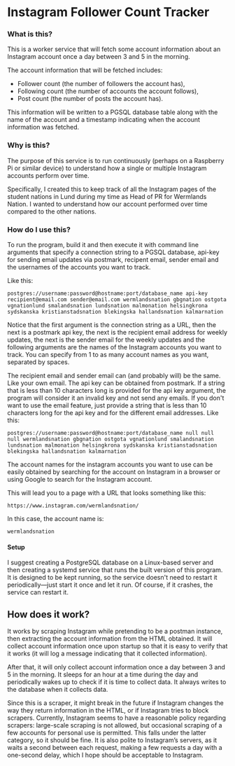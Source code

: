 # Instagram Follower Count Tracker

### What is this?
This is a worker service that will fetch some account information about an Instagram account once a day between 3 and 5 in the morning.

The account information that will be fetched includes:
- Follower count (the number of followers the account has),
- Following count (the number of accounts the account follows),
- Post count (the number of posts the account has).

This information will be written to a PGSQL database table along with the name of the account and a timestamp indicating when the account information was fetched.

### Why is this?
The purpose of this service is to run continuously (perhaps on a Raspberry Pi or similar device) to understand how a single or multiple Instagram accounts perform over time.

Specifically, I created this to keep track of all the Instagram pages of the student nations in Lund during my time as Head of PR for Wermlands Nation. I wanted to understand how our account performed over time compared to the other nations.

### How do I use this?

To run the program, build it and then execute it with command line arguments that specify a connection string to a PGSQL database, api-key for sending email updates via postmark, recipent email, sender email and the usernames of the accounts you want to track.

Like this:
```
postgres://username:password@hostname:port/database_name api-key recipient@email.com sender@email.com wermlandsnation gbgnation ostgota vgnationlund smalandsnation lundsnation malmonation helsingkrona sydskanska kristianstadsnation blekingska hallandsnation kalmarnation
```
Notice that the first argument is the connection string as a URL, then the next is a postmark api key, the next is the recipient email address for weekly updates, the next is the sender email for the weekly updates and the following arguments are the names of the Instagram accounts you want to track. You can specify from 1 to as many account names as you want, separated by spaces.

The recipient email and sender email can (and probably will) be the same. Like your own email. The api key can be obtained from postmark. If a string that is less than 10 characters long is provided for the api key argument, the program will consider it an invalid key and not send any emails. If you don't want to use the email feature, just provide a string that is less than 10 characters long for the api key and for the different email addresses.
Like this:
```
postgres://username:password@hostname:port/database_name null null null wermlandsnation gbgnation ostgota vgnationlund smalandsnation lundsnation malmonation helsingkrona sydskanska kristianstadsnation blekingska hallandsnation kalmarnation
```

The account names for the instagram accounts you want to use can be easily obtained by searching for the account on Instagram in a browser or using Google to search for the Instagram account.

This will lead you to a page with a URL that looks something like this:
```
https://www.instagram.com/wermlandsnation/
```
In this case, the account name is:
```
wermlandsnation
```

#### Setup
I suggest creating a PostgreSQL database on a Linux-based server and then creating a systemd service that runs the built version of this program. It is designed to be kept running, so the service doesn't need to restart it periodically—just start it once and let it run. Of course, if it crashes, the service can restart it.

## How does it work?
It works by scraping Instagram while pretending to be a postman instance, then extracting the account information from the HTML obtained. It will collect account information once upon startup so that it is easy to verify that it works (it will log a message indicating that it collected information). 

After that, it will only collect account information once a day between 3 and 5 in the morning. It sleeps for an hour at a time during the day and periodically wakes up to check if it is time to collect data. It always writes to the database when it collects data.

Since this is a scraper, it might break in the future if Instagram changes the way they return information in the HTML, or if Instagram tries to block scrapers. Currently, Instagram seems to have a reasonable policy regarding scrapers: large-scale scraping is not allowed, but occasional scraping of a few accounts for personal use is permitted. This falls under the latter category, so it should be fine. It is also polite to Instagram’s servers, as it waits a second between each request, making a few requests a day with a one-second delay, which I hope should be acceptable to Instagram.
